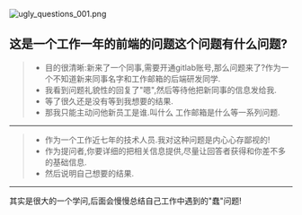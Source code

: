 ![ugly_questions_001.png](http://cdn.notalk.cc/github/ugly_questions_001.png)

## 这是一个工作一年的前端的问题这个问题有什么问题?
> - 目的很清晰:新来了一个同事,需要开通gitlab账号,那么问题来了?作为一个不知道新来同事名字和工作邮箱的后端研发同学.
> - 我看到问题礼貌性的回复了"嗯",然后等待他把新同事的信息发给我.
> - 等了很久还是没有等到我想要的结果.
> - 那我只能主动问他新员工是谁.叫什么 工作邮箱是什么等一系列问题.

---
> - 作为一个工作近七年的技术人员.我对这种问题是内心心存鄙视的!
> - 作为提问者,你要详细的把相关信息提供,尽量让回答者获得和你差不多的基础信息.
> - 然后说明自己想要的结果.

---
其实是很大的一个学问,后面会慢慢总结自己工作中遇到的"蠢"问题!